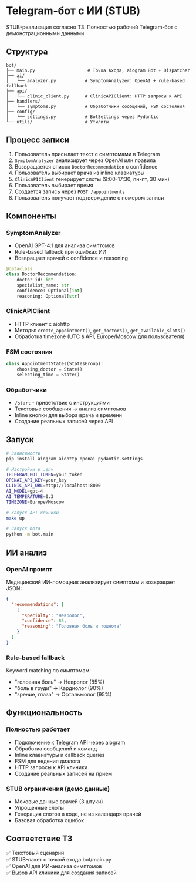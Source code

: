 # Telegram-бот с ИИ (STUB)

STUB-реализация согласно ТЗ. Полностью рабочий Telegram-бот с демонстрационными данными.

## Структура

```
bot/
├── main.py                    # Точка входа, aiogram Bot + Dispatcher
├── ai/
│   └── analyzer.py           # SymptomAnalyzer: OpenAI + rule-based fallback
├── api/
│   └── clinic_client.py      # ClinicAPIClient: HTTP запросы к API
├── handlers/
│   └── symptoms.py           # Обработчики сообщений, FSM состояния
├── config/
│   └── settings.py           # BotSettings через Pydantic
└── utils/                    # Утилиты
```

## Процесс записи

1. Пользователь присылает текст с симптомами в Telegram
2. `SymptomAnalyzer` анализирует через OpenAI или правила
3. Возвращается список `DoctorRecommendation` с confidence
4. Пользователь выбирает врача из inline клавиатуры
5. `ClinicAPIClient` генерирует слоты (9:00-17:30, пн-пт, 30 мин)
6. Пользователь выбирает время
7. Создается запись через `POST /appointments`
8. Пользователь получает подтверждение с номером записи

## Компоненты

### SymptomAnalyzer
- OpenAI GPT-4.1 для анализа симптомов  
- Rule-based fallback при ошибках ИИ
- Возвращает врачей с confidence и reasoning

```python
@dataclass
class DoctorRecommendation:
    doctor_id: int
    specialist_name: str  
    confidence: Optional[int]
    reasoning: Optional[str]
```

### ClinicAPIClient
- HTTP клиент с aiohttp
- Методы: `create_appointment()`, `get_doctors()`, `get_available_slots()`
- Обработка timezone (UTC в API, Europe/Moscow для пользователя)

### FSM состояния
```python
class AppointmentStates(StatesGroup):
    choosing_doctor = State()
    selecting_time = State()
```

### Обработчики
- `/start` - приветствие с инструкциями
- Текстовые сообщения → анализ симптомов
- Inline кнопки для выбора врача и времени
- Создание реальных записей через API

## Запуск

```bash
# Зависимости
pip install aiogram aiohttp openai pydantic-settings

# Настройки в .env
TELEGRAM_BOT_TOKEN=your_token
OPENAI_API_KEY=your_key
CLINIC_API_URL=http://localhost:8000
AI_MODEL=gpt-4
AI_TEMPERATURE=0.3
TIMEZONE=Europe/Moscow

# Запуск API клиники
make up

# Запуск бота
python -m bot.main
```

## ИИ анализ

### OpenAI промпт
Медицинский ИИ-помощник анализирует симптомы и возвращает JSON:
```json
{
  "recommendations": [
    {
      "specialty": "Невролог",
      "confidence": 85,
      "reasoning": "Головная боль и тошнота"
    }
  ]
}
```

### Rule-based fallback
Keyword matching по симптомам:
- "головная боль" → Невролог (85%)
- "боль в груди" → Кардиолог (90%)  
- "зрение, глаза" → Офтальмолог (95%)

## Функциональность

### Полностью работает
- Подключение к Telegram API через aiogram
- Обработка сообщений и команд
- Inline клавиатуры и callback queries
- FSM для ведения диалога
- HTTP запросы к API клиники
- Создание реальных записей на прием

### STUB ограничения (демо данные)
- Моковые данные врачей (3 штуки)
- Упрощенные слоты
- Генерация слотов в коде, не из календаря врачей
- Базовая обработка ошибок

## Соответствие ТЗ

✅ Текстовый сценарий  
✅ STUB-пакет с точкой входа bot/main.py  
✅ OpenAI для ИИ-анализа симптомов  
✅ Вызов API клиники для создания записей